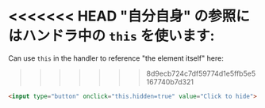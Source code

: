 <<<<<<< HEAD
"自分自身" の参照にはハンドラ中の `this` を使います:
=======
Can use `this` in the handler to reference "the element itself" here:
>>>>>>> 8d9ecb724c7df59774d1e5ffb5e5167740b7d321

```html run height=50
<input type="button" onclick="this.hidden=true" value="Click to hide">
```
